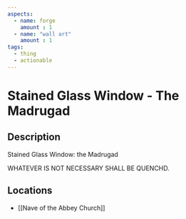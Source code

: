 ```yaml
---
aspects: 
  - name: forge
    amount : 1
  - name: "wall art"
    amount : 1
tags:
  - thing
  - actionable
---
```


# Stained Glass Window - The Madrugad

## Description
Stained Glass Window: the Madrugad

WHATEVER IS NOT NECESSARY SHALL BE QUENCHD.
## Locations
- [[Nave of the Abbey Church]]